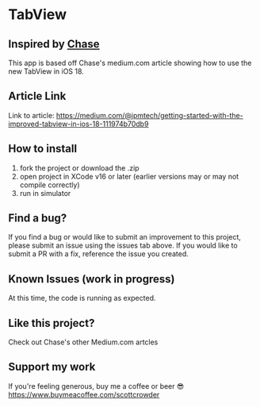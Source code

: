 # TabView

## Inspired by <a href="https://medium.com/@jpmtech">Chase</a>

This app is based off Chase's medium.com article showing how to use the new TabView in iOS 18. 

## Article Link

Link to article: https://medium.com/@jpmtech/getting-started-with-the-improved-tabview-in-ios-18-111974b70db9

## How to install

1. fork the project or download the .zip
2. open project in XCode v16 or later (earlier versions may or may not compile correctly)
3. run in simulator

## Find a bug?

If you find a bug or would like to submit an improvement to this project, please submit an issue using the issues tab above. If you would like to submit a PR with a fix, reference the issue you created.

## Known Issues (work in progress)

At this time, the code is running as expected.

## Like this project?

Check out Chase's other Medium.com artcles

## Support my work

If you're feeling generous, buy me a coffee or beer 😎 https://www.buymeacoffee.com/scottcrowder
